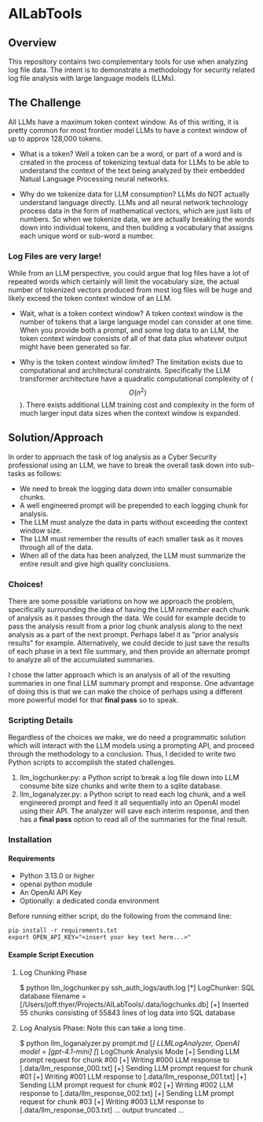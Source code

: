 # AILabTools

## Overview

This repository contains two complementary tools for use when analyzing log file data.
The intent is to demonstrate a methodology for security related log file analysis
with large language models (LLMs).

## The Challenge

All LLMs have a maximum token context window. As of this writing, it is pretty common for
most frontier model LLMs to have a context window of up to approx 128,000 tokens.

* What is a token? Well a token can be a word, or part of a word and is created in the
process of tokenizing textual data for LLMs to be able to understand the context
of the text being analyzed by their embedded Natual Language Processing neural networks.

* Why do we tokenize data for LLM consumption? LLMs do NOT actually understand language
directly. LLMs and all neural network technology process data in the form of mathematical
vectors, which are just lists of numbers. So when we tokenize data, we are actually breaking
the words down into individual tokens, and then building a vocabulary that assigns each
unique word or sub-word a number.

### Log Files are very large!

While from an LLM perspective, you could argue that log files have a lot of repeated words
which certainly will limit the vocabulary size, the actual number of tokenized vectors
produced from most log files will be huge and likely exceed the token context window of an LLM.

* Wait, what is a token context window?  A token context window is
the number of tokens that a large language model can consider at one time.  When you
provide both a prompt, and some log data to an LLM, the token context window consists
of all of that data plus whatever output might have been generated so far.

* Why is the token context window limited? The limitation exists due to computational and
architectural constraints. Specifically the LLM transformer architecture have a quadratic
computational complexity of ($$ O(n^2) $$). There exists additional LLM training cost
and complexity in the form of much larger input data sizes when the context window is expanded.

## Solution/Approach

In order to approach the task of log analysis as a Cyber Security professional using an LLM,
we have to break the overall task down into sub-tasks as follows:

* We need to break the logging data down into smaller consumable chunks.
* A well engineered prompt will be prepended to each logging chunk for analysis.
* The LLM must analyze the data in parts without exceeding the context window size.
* The LLM must remember the results of each smaller task as it moves through all of the data.
* When all of the data has been analyzed, the LLM must summarize the entire result and give high quality conclusions.

### Choices!

There are some possible variations on how we approach the problem, specifically surrounding the idea
of having the LLM *remember* each chunk of analysis as it passes through the data. We could for example
decide to pass the analysis result from a prior log chunk analysis along to the next analysis as a part
of the next prompt. Perhaps label it as "prior analysis results" for example.  Alternatively, we could
decide to just save the results of each phase in a text file summary, and then provide an alternate
prompt to analyze all of the accumulated summaries.

I chose the latter approach which is an analysis of all of the resulting summaries in one final LLM summary
prompt and response. One advantage of doing this is that we can make the choice of perhaps using a different
more powerful model for that **final pass** so to speak.

### Scripting Details

Regardless of the choices we make, we do need a programmatic solution which will interact with the LLM
models using a prompting API, and proceed through the methodology to a conclusion.
Thus, I decided to write two Python scripts to accomplish the stated challenges.

1. llm_logchunker.py: a Python script to break a log file down into LLM consume bite size chunks and write them
to a sqlite database.
2. llm_loganalyzer.py: a Python script to read each log chunk, and a well engineered prompt and feed it all sequentially
into an OpenAI model using their API. The analyzer will save each interim response, and then has a **final pass** option
to read all of the summaries for the final result.

### Installation

#### Requirements

* Python 3.13.0 or higher
* openai python module
* An OpenAI API Key
* Optionally: a dedicated conda environment

Before running either script, do the following from the command line:

    pip install -r requirements.txt
    export OPEN_API_KEY="<insert your key text here...>"

#### Example Script Execution

1. Log Chunking Phase

    $ python llm_logchunker.py ssh_auth_logs/auth.log
    [*] LogChunker: SQL database filename = [/Users/joff.thyer/Projects/AILabTools/.data/logchunks.db]
    [+] Inserted 55 chunks consisting of 55843 lines of log data into SQL database

2. Log Analysis Phase: Note this can take a long time.

    $ python llm_loganalyzer.py prompt.md
    [*] LLMLogAnalyzer, OpenAI model = [gpt-4.1-mini]
    [*] LogChunk Analysis Mode
    [+] Sending LLM prompt request for chunk #00
    [+] Writing #000 LLM response to [.data/llm_response_000.txt]
    [+] Sending LLM prompt request for chunk #01
    [+] Writing #001 LLM response to [.data/llm_response_001.txt]
    [+] Sending LLM prompt request for chunk #02
    [+] Writing #002 LLM response to [.data/llm_response_002.txt]
    [+] Sending LLM prompt request for chunk #03
    [+] Writing #003 LLM response to [.data/llm_response_003.txt]
    ... output truncated ...

